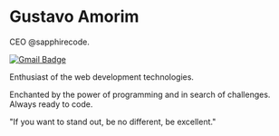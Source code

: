 # Gustavo Amorim

CEO @sapphirecode.

[![Gmail Badge](https://img.shields.io/badge/-guh.contato.work@outlook.com.br-6633cc?style=flat-square&logo=Gmail&logoColor=white&link=mailto:guh.contato.work@outlook.com.br)](mailto:guh.contato.work@outlook.com.br)

Enthusiast of the web development technologies.

Enchanted by the power of programming and in search of challenges. Always ready to code.

"If you want to stand out, be no different, be excellent."
